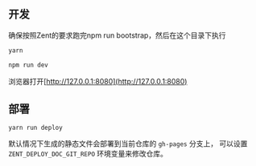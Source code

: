 ## 开发

确保按照Zent的要求跑完npm run bootstrap，然后在这个目录下执行

```bash
yarn

npm run dev
```

浏览器打开[http://127.0.0.1:8080](http://127.0.0.1:8080)

## 部署

`yarn run deploy`

默认情况下生成的静态文件会部署到当前仓库的 `gh-pages` 分支上， 可以设置 `ZENT_DEPLOY_DOC_GIT_REPO` 环境变量来修改仓库。
